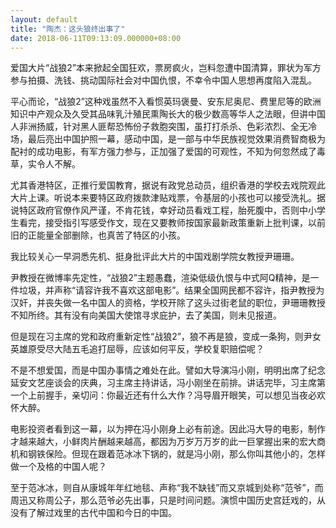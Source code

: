 ```yaml
---
layout: default
title: "陶杰：这头狼终出事了"
date: 2018-06-11T09:13:09.000000+08:00
---
```


爱国大片“战狼2”本来掀起全国狂欢，票房疯火，岂料忽遭中国清算，罪状为军方参与拍摄、洗钱、挑动国际社会对中国仇恨，不幸令中国人思想再度陷入混乱。

平心而论，“战狼2”这种戏虽然不入看惯英玛褒曼、安东尼奥尼、费里尼等的欧洲知识中产观众及久受其品味乳汁殖民熏陶长大的极少数高等华人之法眼，但讲中国人非洲扬威，针对黑人匪帮恐怖份子救胞突围，虽打打杀杀、色彩浓烈、全无冷场，最后亮出中国护照一幕，感动中国，是一部与中华民族视觉效果消费智商极为配衬的成功电影，有军方强力参与，正加强了爱国的可观性，不知为何忽然成了毒草，实令人不解。

尤其香港特区，正推行爱国教育，据说有政党总动员，组织香港的学校去戏院观此大片上课。听说本来要特区政府拨款津贴戏票，令基层的小孩也可以接受洗礼。据说特区政府官僚作风严谨，不肯花钱，幸好动员看戏工程，胎死腹中，否则中小学生看完，接受指引写感受作文，现在又要教师按国家最新政策重新上批判课，以前旧的正能量全部删除，也真苦了特区的小孩。

我比较关心一早洞悉先机、挺身批评此大片的中国戏剧学院女教授尹珊珊。

尹教授在微博率先定性，“战狼2”主题愚蠢，渲染低级仇恨与中式阿Q精神，是一件垃圾，并声称“请容许我不喜欢这部电影”。结果全国网民都不容许，指尹教授为汉奸，并丧失做一名中国人的资格，学校开除了这头过街老鼠的职位，尹珊珊教授不知所终。其有没有向美国大使馆寻求庇护，去了美国，则未见报道。

但是现在习主席的党和政府重新定性“战狼2”，狼不再是狼，变成一条狗，则尹女英雄原受尽大陆五毛追打屈辱，应该如何平反，学校复职赔偿呢？

不是不想爱国，而是中国办事情之难处在此。譬如大导演冯小刚，明明出席了纪念延安文艺座谈会的庆典，习主席主持讲话，冯小刚坐在前排。讲话完毕，习主席第一个上前握手，亲切问：你最近还有什么大作？冯导眉开眼笑，可以想见当夜必欢怀大醉。

电影投资者看到这一幕，以为押在冯小刚身上必有前途。因此冯大导的电影，制作才越来越大，小鲜肉片酬越来越高，都因为万岁万万岁的此一巨掌握出来的宏大商机和钢铁保险。但现在跟着范冰冰下锅的，就是冯小刚，那么你叫其他小的，怎样做一个及格的中国人呢？

至于范冰冰，则自从康城年年红地毯、声称“我不缺钱”而又京城到处称“范爷”，而周迅又称周公子，那么范爷必先出事，只是时间问题。演惯中国历史宫廷戏的，从没有了解过戏里的古代中国和今日的中国。

